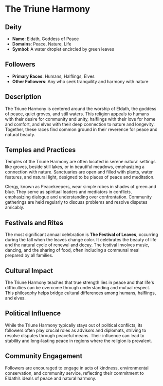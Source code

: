 # The Triune Harmony

## Deity
- **Name**: Eldath, Goddess of Peace
- **Domains**: Peace, Nature, Life
- **Symbol**: A water droplet encircled by green leaves

## Followers
- **Primary Races**: Humans, Halflings, Elves
- **Other Followers**: Any who seek tranquility and harmony with nature

## Description
The Triune Harmony is centered around the worship of Eldath, the goddess of peace, quiet groves, and still waters. This religion appeals to humans with their desire for community and unity, halflings with their love for home and comfort, and elves with their deep connection to nature and longevity. Together, these races find common ground in their reverence for peace and natural beauty.

## Temples and Practices
Temples of the Triune Harmony are often located in serene natural settings like groves, beside still lakes, or in beautiful meadows, emphasizing a connection with nature. Sanctuaries are open and filled with plants, water features, and natural light, designed to be places of peace and meditation.

Clergy, known as Peacekeepers, wear simple robes in shades of green and blue. They serve as spiritual leaders and mediators in conflicts, emphasizing dialogue and understanding over confrontation. Community gatherings are held regularly to discuss problems and resolve disputes amicably.

## Festivals and Rites
The most significant annual celebration is **The Festival of Leaves**, occurring during the fall when the leaves change color. It celebrates the beauty of life and the natural cycle of renewal and decay. The festival involves music, dancing, and the sharing of food, often including a communal meal prepared by all families.

## Cultural Impact
The Triune Harmony teaches that true strength lies in peace and that life's difficulties can be overcome through understanding and mutual respect. This philosophy helps bridge cultural differences among humans, halflings, and elves.

## Political Influence
While the Triune Harmony typically stays out of political conflicts, its followers often play crucial roles as advisors and diplomats, striving to resolve disputes through peaceful means. Their influence can lead to stability and long-lasting peace in regions where the religion is prevalent.

## Community Engagement
Followers are encouraged to engage in acts of kindness, environmental conservation, and community service, reflecting their commitment to Eldath’s ideals of peace and natural harmony.
